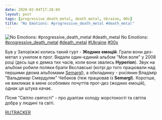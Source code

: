 ```yaml
---
date: 2020-02-04T17:28:04
layout: post
tags: [progressive_death_metal, death_metal, Ukraine, 00s]
title: "No Emotions: #progressive_death_metal #death_metal"
---
```

![No Emotions: #progressive_death_metal #death_metal](/assets/photos/photo_873@04-02-2020_17-28-04.jpg)
No Emotions: [#progressive_death_metal](/tags/#progressive_death_metal) [#death_metal](/tags/#death_metal) [#Ukraine](/tags/#Ukraine) [#00s](/tags/#00s)

Був у Запоріжжі колись такий гурт - **Жодних емоцій**. Грали вони дез-метал з ухилом в прог. Видали один-єдиний альбом &quot;Моя воля&quot; у 2008 році (десь іще є демка тих часів, коли вони звались **Hyperion**). Звук на альбомі робили поляки брати Вєславські (котрі до того працювали над першими двома альбомами [Semargl](https://t.me/vast_space_unexplored/3169)), а обкладинку - росіянин Владімір &quot;Вальдемар Смердуляк&quot; Чебаков (теж працював із **Semargl**). Коротше, не викликає в мене особливих почуттів прог-дез (жодних емоцій), однак ця штука качає.

Пісня &quot;Світло святості&quot; - про дуалізм холоду жорстокості та світла добра у людині та світі.

[RUTRACKER](https://rutracker.org/forum/viewtopic.php?t=772927)